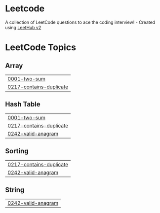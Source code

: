 # Leetcode
A collection of LeetCode questions to ace the coding interview! - Created using [LeetHub v2](https://github.com/arunbhardwaj/LeetHub-2.0)

<!---LeetCode Topics Start-->
# LeetCode Topics
## Array
|  |
| ------- |
| [0001-two-sum](https://github.com/ranjangreddy/Leetcode/tree/master/0001-two-sum) |
| [0217-contains-duplicate](https://github.com/ranjangreddy/Leetcode/tree/master/0217-contains-duplicate) |
## Hash Table
|  |
| ------- |
| [0001-two-sum](https://github.com/ranjangreddy/Leetcode/tree/master/0001-two-sum) |
| [0217-contains-duplicate](https://github.com/ranjangreddy/Leetcode/tree/master/0217-contains-duplicate) |
| [0242-valid-anagram](https://github.com/ranjangreddy/Leetcode/tree/master/0242-valid-anagram) |
## Sorting
|  |
| ------- |
| [0217-contains-duplicate](https://github.com/ranjangreddy/Leetcode/tree/master/0217-contains-duplicate) |
| [0242-valid-anagram](https://github.com/ranjangreddy/Leetcode/tree/master/0242-valid-anagram) |
## String
|  |
| ------- |
| [0242-valid-anagram](https://github.com/ranjangreddy/Leetcode/tree/master/0242-valid-anagram) |
<!---LeetCode Topics End-->
